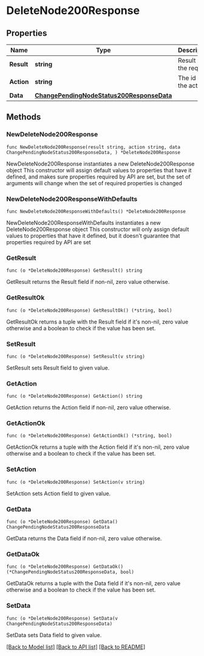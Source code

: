 # DeleteNode200Response

## Properties

Name | Type | Description | Notes
------------ | ------------- | ------------- | -------------
**Result** | **string** | Result of the request | 
**Action** | **string** | The id of the action | 
**Data** | [**ChangePendingNodeStatus200ResponseData**](ChangePendingNodeStatus200ResponseData.md) |  | 

## Methods

### NewDeleteNode200Response

`func NewDeleteNode200Response(result string, action string, data ChangePendingNodeStatus200ResponseData, ) *DeleteNode200Response`

NewDeleteNode200Response instantiates a new DeleteNode200Response object
This constructor will assign default values to properties that have it defined,
and makes sure properties required by API are set, but the set of arguments
will change when the set of required properties is changed

### NewDeleteNode200ResponseWithDefaults

`func NewDeleteNode200ResponseWithDefaults() *DeleteNode200Response`

NewDeleteNode200ResponseWithDefaults instantiates a new DeleteNode200Response object
This constructor will only assign default values to properties that have it defined,
but it doesn't guarantee that properties required by API are set

### GetResult

`func (o *DeleteNode200Response) GetResult() string`

GetResult returns the Result field if non-nil, zero value otherwise.

### GetResultOk

`func (o *DeleteNode200Response) GetResultOk() (*string, bool)`

GetResultOk returns a tuple with the Result field if it's non-nil, zero value otherwise
and a boolean to check if the value has been set.

### SetResult

`func (o *DeleteNode200Response) SetResult(v string)`

SetResult sets Result field to given value.


### GetAction

`func (o *DeleteNode200Response) GetAction() string`

GetAction returns the Action field if non-nil, zero value otherwise.

### GetActionOk

`func (o *DeleteNode200Response) GetActionOk() (*string, bool)`

GetActionOk returns a tuple with the Action field if it's non-nil, zero value otherwise
and a boolean to check if the value has been set.

### SetAction

`func (o *DeleteNode200Response) SetAction(v string)`

SetAction sets Action field to given value.


### GetData

`func (o *DeleteNode200Response) GetData() ChangePendingNodeStatus200ResponseData`

GetData returns the Data field if non-nil, zero value otherwise.

### GetDataOk

`func (o *DeleteNode200Response) GetDataOk() (*ChangePendingNodeStatus200ResponseData, bool)`

GetDataOk returns a tuple with the Data field if it's non-nil, zero value otherwise
and a boolean to check if the value has been set.

### SetData

`func (o *DeleteNode200Response) SetData(v ChangePendingNodeStatus200ResponseData)`

SetData sets Data field to given value.



[[Back to Model list]](../README.md#documentation-for-models) [[Back to API list]](../README.md#documentation-for-api-endpoints) [[Back to README]](../README.md)


